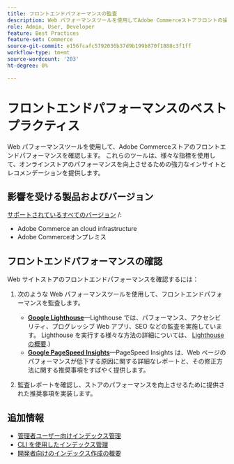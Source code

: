 ```yaml
---
title: フロントエンドパフォーマンスの監査
description: Web パフォーマンスツールを使用してAdobe Commerceストアフロントの操作を監査することで、サイトのパフォーマンスに悪影響を与える問題を特定し、対処します。
role: Admin, User, Developer
feature: Best Practices
feature-set: Commerce
source-git-commit: e156fcafc5792036b37d9b199b870f1888c3f1ff
workflow-type: tm+mt
source-wordcount: '203'
ht-degree: 0%

---
```



# フロントエンドパフォーマンスのベストプラクティス

Web パフォーマンスツールを使用して、Adobe Commerceストアのフロントエンドパフォーマンスを確認します。
これらのツールは、様々な指標を使用して、オンラインストアのパフォーマンスを向上させるための強力なインサイトとレコメンデーションを提供します。

## 影響を受ける製品およびバージョン

[サポートされているすべてのバージョン](../../../release/versions.md) /:

- Adobe Commerce an cloud infrastructure
- Adobe Commerceオンプレミス

## フロントエンドパフォーマンスの確認

Web サイトストアのフロントエンドパフォーマンスを確認するには：

1. 次のような Web パフォーマンスツールを使用して、フロントエンドパフォーマンスを監査します。

   - **[Google Lighthouse](https://web.dev/measure/)**—Lighthouse では、パフォーマンス、アクセシビリティ、プログレッシブ Web アプリ、SEO などの監査を実施しています。 Lighthouse を実行する様々な方法の詳細については、 [Lighthouse の概要](https://developer.chrome.com/docs/lighthouse/overview).)
   - **[Google PageSpeed Insights](https://pagespeed.web.dev/)**—PageSpeed Insights は、Web ページのパフォーマンスが低下する原因に関する詳細なレポートと、その修正方法に関する推奨事項をすばやく提供します。

1. 監査レポートを確認し、ストアのパフォーマンスを向上させるために提供された推奨事項を実装します。

## 追加情報

- [管理者ユーザー向けインデックス管理](../../../configuration/cli/manage-indexers.md#configure-indexers)
- [CLI を使用したインデックス管理](https://experienceleague.adobe.com/docs/commerce-operations/configuration-guide/cli/manage-indexers.html)
- [開発者向けのインデックス作成の概要](https://developer.adobe.com/commerce/php/development/components/indexing/)


